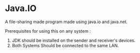# Java.IO
A file-sharing made program made using java.io and java.net. 

Prerequisites for using this on any system : 
1. JDK should be installed on the sender and receiver's devices.
2. Both Systems Should be connected to the same LAN. 
